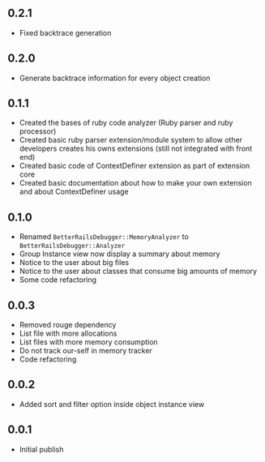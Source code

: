 ## 0.2.1
* Fixed backtrace generation
## 0.2.0
* Generate backtrace information for every object creation
## 0.1.1
* Created the bases of ruby code analyzer (Ruby parser and ruby processor)
* Created basic ruby parser extension/module system to allow other developers creates his owns extensions 
(still not integrated with front end)
* Created basic code of ContextDefiner extension as part of extension core
* Created basic documentation about how to make your own extension and about ContextDefiner usage
## 0.1.0
* Renamed `BetterRailsDebugger::MemoryAnalyzer` to `BetterRailsDebugger::Analyzer`
* Group Instance view now display a summary about memory
* Notice to the user about big files
* Notice to the user about classes that consume big amounts of memory
* Some code refactoring
## 0.0.3
* Removed rouge dependency
* List file with more allocations
* List files with more memory consumption
* Do not track our-self in memory tracker
* Code refactoring
## 0.0.2
* Added sort and filter option inside object instance view
## 0.0.1
* Initial publish